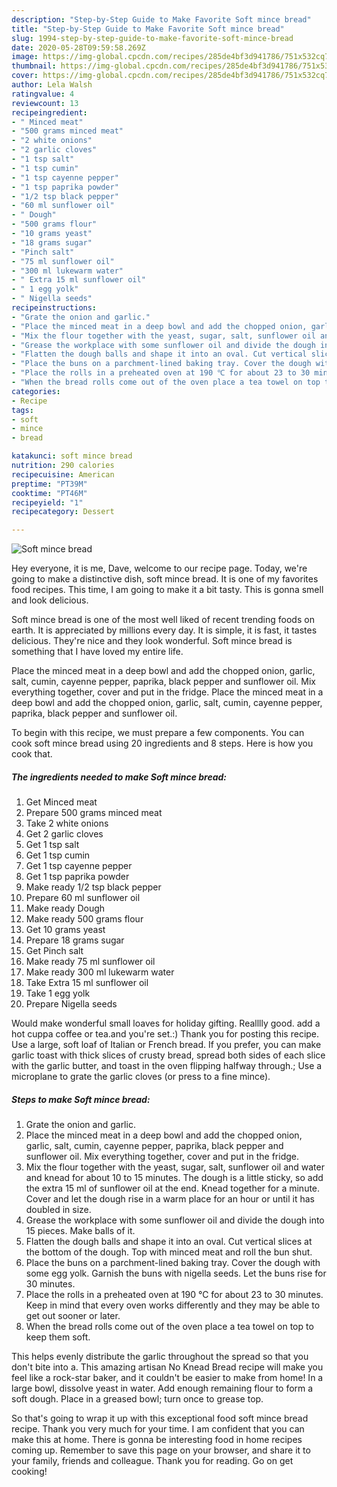 ```yaml
---
description: "Step-by-Step Guide to Make Favorite Soft mince bread"
title: "Step-by-Step Guide to Make Favorite Soft mince bread"
slug: 1994-step-by-step-guide-to-make-favorite-soft-mince-bread
date: 2020-05-28T09:59:58.269Z
image: https://img-global.cpcdn.com/recipes/285de4bf3d941786/751x532cq70/soft-mince-bread-recipe-main-photo.jpg
thumbnail: https://img-global.cpcdn.com/recipes/285de4bf3d941786/751x532cq70/soft-mince-bread-recipe-main-photo.jpg
cover: https://img-global.cpcdn.com/recipes/285de4bf3d941786/751x532cq70/soft-mince-bread-recipe-main-photo.jpg
author: Lela Walsh
ratingvalue: 4
reviewcount: 13
recipeingredient:
- " Minced meat"
- "500 grams minced meat"
- "2 white onions"
- "2 garlic cloves"
- "1 tsp salt"
- "1 tsp cumin"
- "1 tsp cayenne pepper"
- "1 tsp paprika powder"
- "1/2 tsp black pepper"
- "60 ml sunflower oil"
- " Dough"
- "500 grams flour"
- "10 grams yeast"
- "18 grams sugar"
- "Pinch salt"
- "75 ml sunflower oil"
- "300 ml lukewarm water"
- " Extra 15 ml sunflower oil"
- " 1 egg yolk"
- " Nigella seeds"
recipeinstructions:
- "Grate the onion and garlic."
- "Place the minced meat in a deep bowl and add the chopped onion, garlic, salt, cumin, cayenne pepper, paprika, black pepper and sunflower oil. Mix everything together, cover and put in the fridge."
- "Mix the flour together with the yeast, sugar, salt, sunflower oil and water and knead for about 10 to 15 minutes. The dough is a little sticky, so add the extra 15 ml of sunflower oil at the end. Knead together for a minute. Cover and let the dough rise in a warm place for an hour or until it has doubled in size."
- "Grease the workplace with some sunflower oil and divide the dough into 15 pieces. Make balls of it."
- "Flatten the dough balls and shape it into an oval. Cut vertical slices at the bottom of the dough. Top with minced meat and roll the bun shut."
- "Place the buns on a parchment-lined baking tray. Cover the dough with some egg yolk. Garnish the buns with nigella seeds. Let the buns rise for 30 minutes."
- "Place the rolls in a preheated oven at 190 ℃ for about 23 to 30 minutes. Keep in mind that every oven works differently and they may be able to get out sooner or later."
- "When the bread rolls come out of the oven place a tea towel on top to keep them soft."
categories:
- Recipe
tags:
- soft
- mince
- bread

katakunci: soft mince bread 
nutrition: 290 calories
recipecuisine: American
preptime: "PT39M"
cooktime: "PT46M"
recipeyield: "1"
recipecategory: Dessert

---
```



![Soft mince bread](https://img-global.cpcdn.com/recipes/285de4bf3d941786/751x532cq70/soft-mince-bread-recipe-main-photo.jpg)

Hey everyone, it is me, Dave, welcome to our recipe page. Today, we're going to make a distinctive dish, soft mince bread. It is one of my favorites food recipes. This time, I am going to make it a bit tasty. This is gonna smell and look delicious.

Soft mince bread is one of the most well liked of recent trending foods on earth. It is appreciated by millions every day. It is simple, it is fast, it tastes delicious. They're nice and they look wonderful. Soft mince bread is something that I have loved my entire life.

Place the minced meat in a deep bowl and add the chopped onion, garlic, salt, cumin, cayenne pepper, paprika, black pepper and sunflower oil. Mix everything together, cover and put in the fridge. Place the minced meat in a deep bowl and add the chopped onion, garlic, salt, cumin, cayenne pepper, paprika, black pepper and sunflower oil.


To begin with this recipe, we must prepare a few components. You can cook soft mince bread using 20 ingredients and 8 steps. Here is how you cook that.

<!--inarticleads1-->

##### The ingredients needed to make Soft mince bread:

1. Get  Minced meat
1. Prepare 500 grams minced meat
1. Take 2 white onions
1. Get 2 garlic cloves
1. Get 1 tsp salt
1. Get 1 tsp cumin
1. Get 1 tsp cayenne pepper
1. Get 1 tsp paprika powder
1. Make ready 1/2 tsp black pepper
1. Prepare 60 ml sunflower oil
1. Make ready  Dough
1. Make ready 500 grams flour
1. Get 10 grams yeast
1. Prepare 18 grams sugar
1. Get Pinch salt
1. Make ready 75 ml sunflower oil
1. Make ready 300 ml lukewarm water
1. Take  Extra 15 ml sunflower oil
1. Take  1 egg yolk
1. Prepare  Nigella seeds


Would make wonderful small loaves for holiday gifting. Realllly good. add a hot cuppa coffee or tea.and you&#39;re set.:) Thank you for posting this recipe. Use a large, soft loaf of Italian or French bread. If you prefer, you can make garlic toast with thick slices of crusty bread, spread both sides of each slice with the garlic butter, and toast in the oven flipping halfway through.; Use a microplane to grate the garlic cloves (or press to a fine mince). 

<!--inarticleads2-->

##### Steps to make Soft mince bread:

1. Grate the onion and garlic.
1. Place the minced meat in a deep bowl and add the chopped onion, garlic, salt, cumin, cayenne pepper, paprika, black pepper and sunflower oil. Mix everything together, cover and put in the fridge.
1. Mix the flour together with the yeast, sugar, salt, sunflower oil and water and knead for about 10 to 15 minutes. The dough is a little sticky, so add the extra 15 ml of sunflower oil at the end. Knead together for a minute. Cover and let the dough rise in a warm place for an hour or until it has doubled in size.
1. Grease the workplace with some sunflower oil and divide the dough into 15 pieces. Make balls of it.
1. Flatten the dough balls and shape it into an oval. Cut vertical slices at the bottom of the dough. Top with minced meat and roll the bun shut.
1. Place the buns on a parchment-lined baking tray. Cover the dough with some egg yolk. Garnish the buns with nigella seeds. Let the buns rise for 30 minutes.
1. Place the rolls in a preheated oven at 190 ℃ for about 23 to 30 minutes. Keep in mind that every oven works differently and they may be able to get out sooner or later.
1. When the bread rolls come out of the oven place a tea towel on top to keep them soft.


This helps evenly distribute the garlic throughout the spread so that you don&#39;t bite into a. This amazing artisan No Knead Bread recipe will make you feel like a rock-star baker, and it couldn&#39;t be easier to make from home! In a large bowl, dissolve yeast in water. Add enough remaining flour to form a soft dough. Place in a greased bowl; turn once to grease top. 

So that's going to wrap it up with this exceptional food soft mince bread recipe. Thank you very much for your time. I am confident that you can make this at home. There is gonna be interesting food in home recipes coming up. Remember to save this page on your browser, and share it to your family, friends and colleague. Thank you for reading. Go on get cooking!
